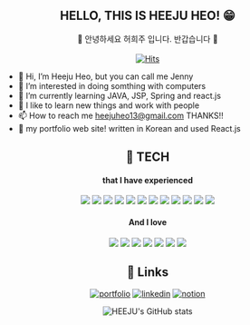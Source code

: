 <div align="center">

  ## HELLO, THIS IS HEEJU HEO! 😁
  👋 안녕하세요 허희주 입니다. 반갑습니다 👋
  <br />  <br />
  [![Hits](https://hits.seeyoufarm.com/api/count/incr/badge.svg?url=https%3A%2F%2Fgithub.com%2Fjennnyheo&count_bg=%23CFE7BC&title_bg=%2375D356&icon=&icon_color=%23EFF3EA&title=%F0%9F%8D%95+hits&edge_flat=false)](https://github.com/jennnyheo)
  
</div> 

- 👋 Hi, I’m Heeju Heo, but you can call me Jenny
- 👀 I’m interested in doing somthing with computers
- 🌱 I’m currently learning JAVA, JSP, Spring and react.js
- 💞️ I like to learn new things and work with people
- 📫 How to reach me heejuheo13@gmail.com THANKS!!
- 🎈 my portfolio web site! written in Korean and used React.js 


 
 
<div align="center">  
 
 ## 🚀 TECH 
#### that I have experienced 
<img src="https://img.shields.io/badge/HTML5-E34F26?style=flat-square&logo=HTML5&logoColor=white"/></a>
<img src="https://img.shields.io/badge/CSS3-1572B6?style=flat-square&logo=CSS3&logoColor=white"/></a> 
<img src="https://img.shields.io/badge/JavaScript-F7DF1E?style=flat-square&logo=JavaScript&logoColor=white"/></a> 
<img src="https://img.shields.io/badge/Node.js-339933?style=flat-square&logo=Node.js&logoColor=white"/></a> 
<img src="https://img.shields.io/badge/MongoDB-47A248?style=flat-square&logo=MongoDB&logoColor=white"/></a>
<img src="https://img.shields.io/badge/MySQL-4479A1?style=flat-square&logo=MySQL&logoColor=white"/></a>
<img src="https://img.shields.io/badge/Amazon AWS-232F3E?style=flat-square&logo=Amazon%20AWS&logoColor=white"/></a>
<img src="https://img.shields.io/badge/Java-007396?style=flat-square&logo=Java&logoColor=white"/></a>
<img src="https://img.shields.io/badge/Spring-%236DB33F?style=flat-square&logo=Spring&logoColor=white"/></a>
<img src="https://img.shields.io/badge/Next.js-000000?style=flat-square&logo=Next.js&logoColor=white"/></a>
<img src="https://img.shields.io/badge/React-20232A?style=flat-square&logo=react&logoColor=61DAFB" /></a>
<img src="https://img.shields.io/badge/Oracle-F80000?style=flat-square-badge&logo=oracle&logoColor=black" /></a>

 #### And I love
<img src="https://img.shields.io/badge/JavaScript-F7DF1E?style=flat-square&logo=JavaScript&logoColor=white"/></a> 
<img src="https://img.shields.io/badge/React-20232A?style=flat-square&logo=react&logoColor=61DAFB" /></a>
<img src="https://img.shields.io/badge/HTML5-E34F26?style=flat-square&logo=HTML5&logoColor=white"/></a>
<img src="https://img.shields.io/badge/CSS3-1572B6?style=flat-square&logo=CSS3&logoColor=white"/></a> 
<img src="https://img.shields.io/badge/Next.js-000000?style=flat-square&logo=Next.js&logoColor=white"/></a>
<img src="https://img.shields.io/badge/MongoDB-47A248?style=flat-square&logo=MongoDB&logoColor=white"/></a>
<img src="https://img.shields.io/badge/Java-007396?style=flat-square&logo=Java&logoColor=white"/></a>


## 🔗 Links
[![portfolio](https://img.shields.io/badge/my_portfolio-657379?style=for-the-badge&logo=ko-fi&logoColor=white)](https://practical-villani-3a56ad.netlify.app)
[![linkedin](https://img.shields.io/badge/linkedin-0A66C2?style=for-the-badge&logo=linkedin&logoColor=white)](https://www.linkedin.com/in/heeju-heo-a400a3172)
[![notion](https://img.shields.io/badge/notion-000?style=for-the-badge&logo=Notion&logoColor=white)](https://www.notion.so/Jennie-Dev-Home-e7dec4bce6c441f5a08ba1b43f5b73cd)

![HEEJU's GitHub stats](https://github-readme-stats.vercel.app/api?username=jennnyheo&theme=vue&show_icons=true)


</div>


<!---
jennnyheo/jennnyheo is a ✨ special ✨ repository because its `README.md` (this file) appears on your GitHub profile.
You can click the Preview link to take a look at your changes.
--->
